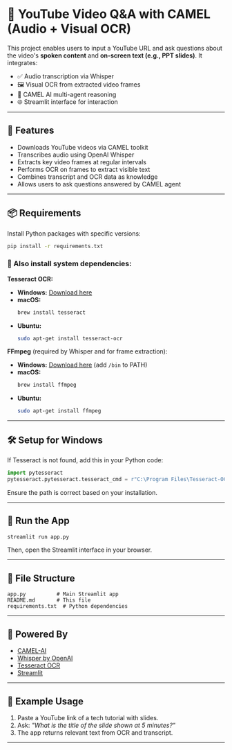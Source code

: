 # 🎥 YouTube Video Q&A with CAMEL (Audio + Visual OCR)

This project enables users to input a YouTube URL and ask questions about the video's **spoken content** and **on-screen text (e.g., PPT slides)**. It integrates:

- ✅ Audio transcription via Whisper
- 🖼️ Visual OCR from extracted video frames
- 🧠 CAMEL AI multi-agent reasoning
- 🌐 Streamlit interface for interaction

---

## 🚀 Features

- Downloads YouTube videos via CAMEL toolkit
- Transcribes audio using OpenAI Whisper
- Extracts key video frames at regular intervals
- Performs OCR on frames to extract visible text
- Combines transcript and OCR data as knowledge
- Allows users to ask questions answered by CAMEL agent

---

## 📦 Requirements

Install Python packages with specific versions:

```bash
pip install -r requirements.txt
```

### 🧰 Also install system dependencies:

**Tesseract OCR:**

- **Windows:** [Download here](https://github.com/UB-Mannheim/tesseract/wiki)
- **macOS:**
  ```bash
  brew install tesseract
  ```
- **Ubuntu:**
  ```bash
  sudo apt-get install tesseract-ocr
  ```

**FFmpeg** (required by Whisper and for frame extraction):

- **Windows:** [Download here](https://ffmpeg.org/download.html) (add `/bin` to PATH)
- **macOS:**
  ```bash
  brew install ffmpeg
  ```
- **Ubuntu:**
  ```bash
  sudo apt-get install ffmpeg
  ```

---

## 🛠️ Setup for Windows

If Tesseract is not found, add this in your Python code:

```python
import pytesseract
pytesseract.pytesseract.tesseract_cmd = r"C:\Program Files\Tesseract-OCR\tesseract.exe"
```

Ensure the path is correct based on your installation.

---

## 🧪 Run the App

```bash
streamlit run app.py
```

Then, open the Streamlit interface in your browser.

---

## 📁 File Structure

```
app.py          # Main Streamlit app
README.md       # This file
requirements.txt  # Python dependencies
```

---

## 🧠 Powered By

- [CAMEL-AI](https://github.com/camel-ai/camel)
- [Whisper by OpenAI](https://github.com/openai/whisper)
- [Tesseract OCR](https://github.com/tesseract-ocr/tesseract)
- [Streamlit](https://streamlit.io/)

---

## 💬 Example Usage

1. Paste a YouTube link of a tech tutorial with slides.
2. Ask: _"What is the title of the slide shown at 5 minutes?"_
3. The app returns relevant text from OCR and transcript.

---
